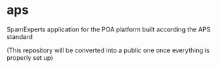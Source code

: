 # aps
SpamExperts application for the POA platform built according the APS standard

(This repository will be converted into a public one once everything is properly set up)
